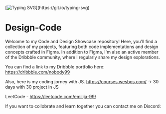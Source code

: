 [![Typing SVG](https://readme-typing-svg.demolab.com/?lines=Hi+,+my+name+is+Emilija+.;I'm+here+to+pursue+my+dreams+come+true.)](https://git.io/typing-svg)

<script type='text/javascript' src='https://storage.ko-fi.com/cdn/widget/Widget_2.js'></script>
<script type='text/javascript'>kofiwidget2.init('Support Me on Ko-fi', '#ab3281', 'W7W8OHBQX');kofiwidget2.draw();
</script> 

# Design-Code
Welcome to my Code and Design Showcase repository!
Here, you'll find a collection of my projects, featuring both code implementations and design concepts crafted in Figma.
In addition to Figma, I'm also an active member of the Dribbble community, where I regularly share my design explorations. 

You can find a link to my Dribbble portfolio here: 
https://dribbble.com/nobody99

Also, here is my coding jorney with JS.
https://courses.wesbos.com/ -> 30 days with 30 project in JS

LeetCode - https://leetcode.com/emilija-99/

If you want to collobrate and learn together you can contact me on Discord:


